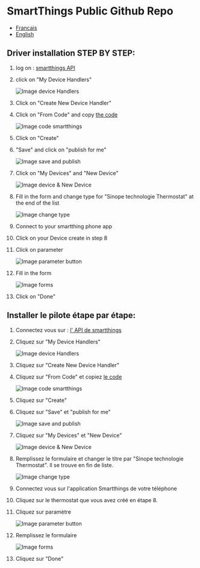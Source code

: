 # SmartThings Public Github Repo

<ul>
<li><a href="#fr" title="Titre">Francais</a></li>
<li><a href="#en" title="Titre">English</a></li>
</ul>

<h2 id="en">Driver installation STEP BY STEP: </h2>


1. log on : [smartthings API](https://graph.api.smartthings.com/ide/devices)

2. click on "My Device Handlers"

	![Image device Handlers](https://github.com/sinopetechnologies/pictures_readme/blob/master/deviceHandler.PNG)

3. Click on "Create New Device Handler"

4. Click on "From Code" and copy [the code](https://github.com/sinopetechnologies/smartThings/blob/master/driver_device_thermostat.groovy)

	![Image code smartthings](https://github.com/sinopetechnologies/pictures_readme/blob/master/copy_code.PNG)

5. Click on "Create"

6. "Save" and click on "publish for me" 

	![Image save and publish](https://github.com/sinopetechnologies/pictures_readme/blob/master/save%26publish.PNG)

7. Click on "My Devices" and "New Device"

	![Image device & New Device](https://github.com/sinopetechnologies/pictures_readme/blob/master/new_device.PNG)

8. Fill in the form  and change type for "Sinope technologie Thermostat" at the end of the list

	![Image change type](https://github.com/sinopetechnologies/pictures_readme/blob/master/type.PNG)

9. Connect to your smartthing phone app

10. Click on your Device create in step 8 

11. Click on parameter

	![Image parameter button](https://github.com/sinopetechnologies/pictures_readme/blob/master/apps_sinope.png)

12. Fill in the form

	![Image forms](https://github.com/sinopetechnologies/pictures_readme/blob/master/forms.png)

13. Click on "Done"


<h2 id="en">Installer le pilote étape par étape: </h2>


1. Connectez vous sur : [l' API de smartthings ](https://graph.api.smartthings.com/ide/devices)

2. Cliquez sur "My Device Handlers"

	![Image device Handlers](https://github.com/sinopetechnologies/pictures_readme/blob/master/deviceHandler.PNG)

3. Cliquez sur "Create New Device Handler"

4. Cliquez sur "From Code" et copiez [le code](https://github.com/sinopetechnologies/smartThings/blob/master/driver_device_thermostat.groovy)

	![Image code smartthings](https://github.com/sinopetechnologies/pictures_readme/blob/master/copy_code.PNG)

5. Cliquez sur "Create"

6. Cliquez sur "Save" et "publish for me" 

	![Image save and publish](https://github.com/sinopetechnologies/pictures_readme/blob/master/save%26publish.PNG)

7. Cliquez sur "My Devices" et "New Device"

	![Image device & New Device](https://github.com/sinopetechnologies/pictures_readme/blob/master/new_device.PNG)

8. Remplissez le formulaire et changer le titre par "Sinope technologie Thermostat". Il se trouve en fin de liste.

	![Image change type](https://github.com/sinopetechnologies/pictures_readme/blob/master/type.PNG)

9. Connectez vous sur l'application Smartthings de votre téléphone

10. Cliquez sur le thermostat que vous avez créé en étape 8.

11. Cliquez sur paramètre

	![Image parameter button](https://github.com/sinopetechnologies/pictures_readme/blob/master/apps_sinope.png)

12. Remplissez le formulaire

	![Image forms](https://github.com/sinopetechnologies/pictures_readme/blob/master/forms.png)

13. Cliquez sur "Done"
